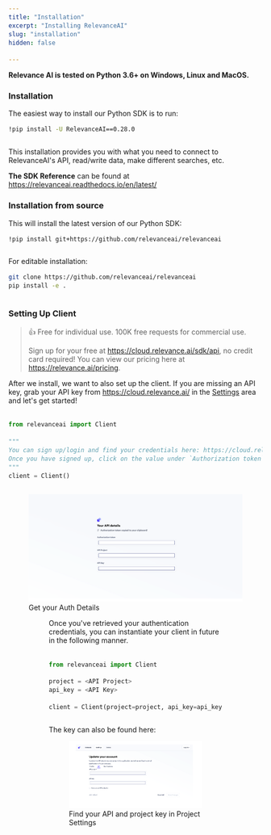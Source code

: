 ```yaml
---
title: "Installation"
excerpt: "Installing RelevanceAI"
slug: "installation"
hidden: false

---
```


**Relevance AI is tested on Python 3.6+ on Windows, Linux and MacOS.**

### Installation

The easiest way to install our Python SDK is to run: 

```bash Bash
!pip install -U RelevanceAI==0.28.0
```
```bash
```


This installation provides you with what you need to connect to RelevanceAI's API, read/write data, make different searches, etc.

**The SDK Reference** can be found at https://relevanceai.readthedocs.io/en/latest/

### Installation from source

This will install the latest version of our Python SDK:


```bash Bash
!pip install git+https://github.com/relevanceai/relevanceai
```
```bash
```


For editable installation:


```bash Bash
git clone https://github.com/relevanceai/relevanceai
pip install -e .
```
```bash
```

### Setting Up Client

> 👍 Free for individual use. 100K free requests for commercial use.
> 
> Sign up for your free at https://cloud.relevance.ai/sdk/api, no credit card required! You can view our pricing here at https://relevance.ai/pricing.

After we install, we want to also set up the client. If you are missing an API key, grab your API key from https://cloud.relevance.ai/ in the [Settings](https://cloud.relevance.ai/settings) area and let's get started!


```python Python (SDK)

from relevanceai import Client 

"""
You can sign up/login and find your credentials here: https://cloud.relevance.ai/sdk/api
Once you have signed up, click on the value under `Authorization token` and paste it here
"""
client = Client()
```
```python
```



<figure>
<img src="https://github.com/RelevanceAI/RelevanceAI-readme-docs/blob/v0.28.0/docs/GETTING_STARTED/_assets/RelevanceAI_auth_token_details.png?raw=true" alt="Get your Auth Details" />
<figcaption>Get your Auth Details</figcaption>
<figure>

Once you've retrieved your authentication credentials, you can instantiate your client in future in the following manner.


```python Python (SDK)

from relevanceai import Client 

project = <API Project>
api_key = <API Key>

client = Client(project=project, api_key=api_key)

```
```python
```

The key can also be found here:

<figure>
<img src="https://github.com/RelevanceAI/RelevanceAI-readme-docs/blob/v0.28.0/docs/GETTING_STARTED/_assets/RelevanceAI_auth_setting_details.png?raw=true" alt="Find your API and project key here in Settings" />
<figcaption>Find your API and project key in Project Settings</figcaption>
<figure>
